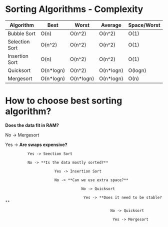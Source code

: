   # Sorting Algorithms - Complexity

|  Algorithm	      |  Best          |  Worst       |  Average     |  Space/Worst  |
|  ---------------  |  ------------  |  ----------  |  ----------  |  -----------  | 
|  Bubble Sort      |  O(n)          |  O(n^2)      |  O(n^2)      |  O(1)         |      
|  Selection Sort   |  O(n^2)        |  O(n^2)      |  O(n^2)      |  O(1)         |         
|  Insertion Sort   |  O(n)          |  O(n^2)      |  O(n^2)      |  O(1)         |           
|  Quicksort        |  O(n*logn)     |  O(n^2)      |  O(n*logn)   |  O(logn)      |               
|  Mergesort        |  O(n*logn)     |  O(n*logn)   |  O(n*logn)   |  O(n)         |         


# How to choose best sorting algorithm?

**Does the data fit in RAM?** 

   No  -> Mergesort
   
   Yes -> **Are swaps expensive?** 
   
              Yes -> Seection Sort
              
              No -> **Is the data mostly sorted?** 
                          
                          Yes -> Insertion Sort
                          
                          No -> **Can we use extra space?**
                                      
                                      No -> Quicksort
                                       
                                       Yes -> **Does it need to be stable?** 
                                                   
                                                   No -> Quicksort
                                                    
                                                    Yes -> Mergesort  
                     
                     
                     
